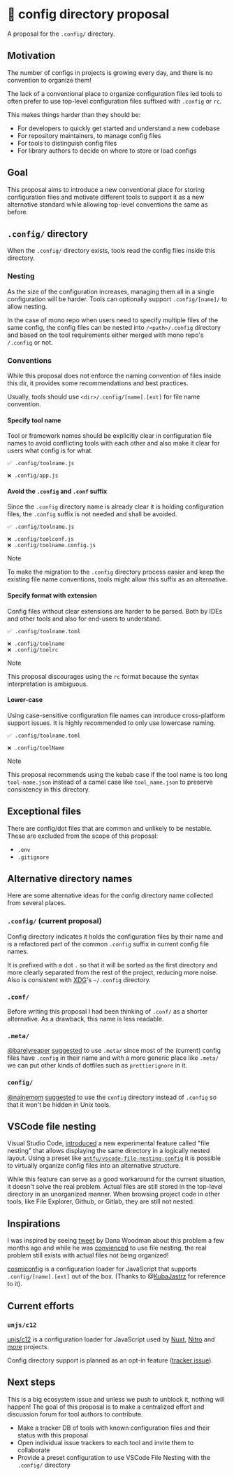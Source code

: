 # 📁 config directory proposal

A proposal for the `.config/` directory.

## Motivation

The number of configs in projects is growing every day, and there is no convention to organize them!

The lack of a conventional place to organize configuration files led tools to often prefer to use top-level configuration files suffixed with `.config` or `rc`.

This makes things harder than they should be:

- For developers to quickly get started and understand a new codebase
- For repository maintainers, to manage config files
- For tools to distinguish config files
- For library authors to decide on where to store or load configs

## Goal

This proposal aims to introduce a new conventional place for storing configuration files and motivate different tools to support it as a new alternative standard while allowing top-level conventions the same as before.

## `.config/` directory

When the `.config/` directory exists, tools read the config files inside this directory.

### Nesting

As the size of the configuration increases, managing them all in a single configuration will be harder. Tools can optionally support `.config/[name]/` to allow nesting.

In the case of mono repo when users need to specify multiple files of the same config, the config files can be nested into `/<path>/.config` directory and based on the tool requirements either merged with mono repo's `/.config` or not.

### Conventions

While this proposal does not enforce the naming convention of files inside this dir, it provides some  recommendations and best practices.

Usually, tools should use `<dir>/.config/[name].[ext]` for file name convention.

#### Specify tool name

Tool or framework names should be explicitly clear in configuration file names to avoid conflicting tools with each other and also make it clear for users what config is for what.

```
✅ .config/toolname.js

❌ .config/app.js
```

#### Avoid the `.config` and `.conf` suffix

Since the `.config` directory name is already clear it is holding configuration files, the `.config` suffix is not needed and shall be avoided.

```
✅ .config/toolname.js

❌ .config/toolconf.js
❌ .config/toolname.config.js
```

> [!NOTE]
> To make the migration to the `.config` directory process easier and keep the existing file name conventions, tools might allow this suffix as an alternative.

#### Specify format with extension

Config files without clear extensions are harder to be parsed. Both by IDEs and other tools and also for end-users to understand.

```
✅ .config/toolname.toml

❌ .config/toolname
❌ .config/toolrc
```

> [!Note]
> This proposal discourages using the `rc` format because the syntax interpretation is ambiguous.

#### Lower-case

Using case-sensitive configuration file names can introduce cross-platform support issues. It is highly recommended to only use lowercase naming.

```
✅ .config/toolname.toml

❌ .config/toolName
```

> [!NOTE]
> This proposal recommends using the kebab case if the tool name is too long `tool-name.json` instead of a camel case like `tool_name.json` to preserve consistency in this directory.

## Exceptional files

There are config/dot files that are common and unlikely to be nestable. These are excluded from the scope of this proposal:

- `.env`
- `.gitignore`

## Alternative directory names

Here are some alternative ideas for the config directory name collected from several places.

### `.config/` (current proposal)

Config directory indicates it holds the configuration files by their name and is a refactored part of the common `.config` suffix in current config file names.

It is prefixed with a dot `.` so that it will be sorted as the first directory and more clearly separated from the rest of the project, reducing more noise. Also is consistent with [XDG](https://specifications.freedesktop.org/basedir-spec/basedir-spec-latest.html)'s `~/.config` directory.

### `.conf/`

Before writing this proposal I had been thinking of `.conf/` as a shorter alternative. As a drawback, this name is less readable.

### `.meta/`

[@barelyreaper](https://twitter.com/barelyreaper) [suggested](https://twitter.com/barelyreaper/status/1757385448266355025) to use `.meta/` since most of the (current) config files have `.config` in their name and with a more generic place like `.meta/` we can put other kinds of dotfiles such as `prettierignore` in it.

### `config/`

[@nainemom](https://github.com/nainemom) [suggested](https://github.com/pi0/config-dir/issues/1) to use the `config` directory instead of `.config` so that it won't be hidden in Unix tools.

## VSCode file nesting

Visual Studio Code, [introduced]((https://code.visualstudio.com/updates/v1_64#_explorer-file-nesting)) a new experimental feature called "file nesting" that allows displaying the same directory in a logically nested layout. Using a preset like [`antfu/vscode-file-nesting-config`](https://github.com/antfu/vscode-file-nesting-config) it is possible to virtually organize config files into an alternative structure.

While this feature can serve as a good workaround for the current situation, it doesn't solve the real problem. Actual files are still stored in the top-level directory in an unorganized manner. When browsing project code in other tools, like File Explorer, Github, or Gitlab, they are still not nested.

## Inspirations

I was inspired by seeing [tweet](https://twitter.com/DanaWoodman/status/1699134345196495182) by Dana Woodman about this problem a few months ago and while he was [convienced](https://twitter.com/DanaWoodman/status/1699535674867949905) to use file nesting, the real problem still exists with actual files not being organized!

[cosmiconfig](https://github.com/cosmiconfig/cosmiconfig) is a configuration loader for JavaScript that supports `.config/[name].[ext]` out of the box. (Thanks to @[KubaJastrz](https://github.com/KubaJastrz) for reference to it).

## Current efforts

### `unjs/c12`

[unjs/c12](https://github.com/unjs/c12) is a configuration loader for JavaScript used by [Nuxt](https://nuxt.com/), [Nitro](https://nitro.unjs.io/) and [more](https://github.com/unjs/c12?tab=readme-ov-file#-used-by) projects.

Config directory support is planned as an opt-in feature ([tracker issue](https://github.com/unjs/c12/issues/134)).

## Next steps

This is a big ecosystem issue and unless we push to unblock it, nothing will happen! The goal of this proposal is to make a centralized effort and discussion forum for tool authors to contribute.

- Make a tracker DB of tools with known configuration files and their status with this proposal
- Open individual issue trackers to each tool and invite them to collaborate
- Provide a preset configuration to use VSCode File Nesting with the `.config/` directory

